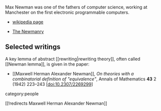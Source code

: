 Max Newman was one of the fathers of computer science, working at Manchester on the first electronic programmable computers. 

* [wikipedia page](http://en.wikipedia.org/wiki/Max_Newman)

* [The Newmanry](https://en.wikipedia.org/wiki/Newmanry)


## Selected writings

A key lemma of abstract [[rewriting|rewriting theory]], often called [[Newman lemma]], is given in the  paper:

* [[Maxwell Herman Alexander Newman]], _On theories with a combinatorial definition of "equivalence"_, Annals of Mathematics **43** 2 (1942) 223–243 &lbrack;[doi:10.2307/2269299](https://doi.org/10.2307/2269299)&rbrack;



category:people

[[!redirects Maxwell Herman Alexander Newman]]